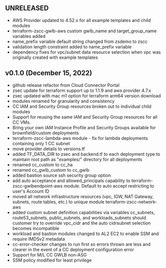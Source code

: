 ## UNRELEASED
* AWS Provider updated to 4.52.x for all example templates and child modules
* terraform-zscc-gwlb-aws custom gwlb_name and target_group_name variables added
* name_prefix variable default string changed from zsdemo to zscc
* validation length constraint added to name_prefix variable
* dependency fixes for vpc/subnet data resource selection when vpc was originally created with example templates

## v0.1.0 (December 15, 2022) 
* github release refactor from Cloud Connector Portal
* zsec update for terraform support up to 1.1.9 and aws provider 4.7.x
* zsec updated with mac m1 option for terraform arm64 version download
* modules renamed for granularity and consistency
* CC IAM and Security Group resources broken out to individual child modules
* Support for reusing the same IAM and Security Group resources for all CC VMs.
* Bring your own IAM Instance Profile and Security Groups available for brownfield/custom deployments
* terraform-zscc-lambda-aws module - fix for lambda deployments containing only 1 CC subnet
* move provider details to versions.tf
* added TF_DATA_DIR to zsec and backend.tf to each deployment type to maintain root path as "examples/" directory for all deployments
* renamed cc_custom to cc_ha
* renamed cc_gwlb_custom to cc_gwlb
* added bastion source ssh security group option
* add auto acceptance and allowed_principals capability to terraform-zscc-gwlbendpoint-aws module. Default to auto accept restricting to user's Account ID
* moved all network infrastructure resources (vpc, IGW, NAT Gateway, subnets, route tables, etc.) to unique module terraform-zscc-network-aws
* added custom subnet definition capabilities via variables cc_subnets, route53_subnets, public_subnets, and workloads_subnets should customer try to override vpc_cidr and the auto cidrsubnet selection becomes incompatible
* workload and bastion modules changed to AL2 EC2 to enable SSM and require IMDSv2 metadata
* cc-error-checker changes to run first so errors thrown are less and clearer in the event of a CC deployment configuration error
* Support for M/L CC GWLB non-ASG
* SSM policy modified for least privilege

